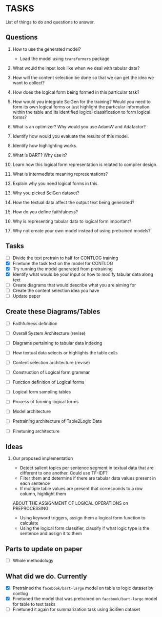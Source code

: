 # TASKS

List of things to do and questions to answer.

## Questions

1. How to use the generated model?

    - Load the model using `transformers` package

2. What would the input look like when we deal with tabular data?
3. How will the content selection be done so that we can get the idea we want to
   collect?
4. How does the logical form being formed in this particular task?
5. How would you integrate SciGen for the training? Would you need to form its
   own logical forms or just highlight the particular information within the
   table and its identified logical classification to form logical forms?
6. What is an optimizer? Why would you use AdamW and Adafactor?
7. Identify how would you evaluate the results of this model.
8. Identify how highlighting works.
9. What is BART? Why use it?
10. Learn how this logical form representation is related to compiler design.
11. What is intermediate meaning representations?
12. Explain why you need logical forms in this.
13. Why you picked SciGen dataset?
14. How the textual data affect the output text being generated?
15. How do you define faithfulness?
16. Why is representing tabular data to logical form important?
17. Why not create your own model instead of using pretrained models?

## Tasks

- [ ] Divide the text pretrain to half for CONTLOG training
- [x] Finetune the task text on the model for CONTLOG
- [x] Try running the model generated from pretraining
- [x] Identify what would be your input or how to modify tabular data along text
- [ ] Create diagrams that would describe what you are aiming for
- [ ] Create the content selection idea you have
- [ ] Update paper

## Create these Diagrams/Tables

- [ ] Faithfulness definition

- [ ] Overall System Architecture (revise)
- [ ] Diagrams pertaining to tabular data indexing
- [ ] How textual data selects or highlights the table cells
- [ ] Content selection architecture (revise)

- [ ] Construction of Logical form grammar
- [ ] Function definition of Logical forms
- [ ] Logical form sampling tables
- [ ] Process of forming logical forms

- [ ] Model architecture
- [ ] Pretraining architecture of Table2Logic Data
- [ ] Finetuning architecture

## Ideas

1. Our proposed implementation

   - Detect salient topics per sentence segment in textual data that are
     different to one another. Could use TF-IDF?
   - Filter them and determine if there are tabular data values present in each
     sentence
   - If multiple table values are present that corresponds to a row column,
     highlight them

   ABOUT THE ASSIGNMENT OF LOGICAL OPERATIONS on PREPROCESSING

   - Using keyword triggers, assign them a logical form function to calculate
   - Using the logical form classifier, classify if what logic type is the
     sentence and assign it to them

## Parts to update on paper

- [ ] Whole methodology

## What did we do. Currently

- [x] Pretrained the `facebook/bart-large` model on table to logic dataset by
   contlog
- [x] Finetuned the model that was pretrained on `facebook/bart-large` model for
   table to text tasks
- [ ] Finetuned it again for summarization task using SciGen dataset
